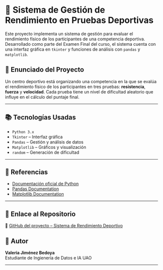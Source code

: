 # 🏅 Sistema de Gestión de Rendimiento en Pruebas Deportivas

Este proyecto implementa un sistema de gestión para evaluar el rendimiento físico de los participantes de una competencia deportiva. Desarrollado como parte del Examen Final del curso, el sistema cuenta con una interfaz gráfica en `tkinter` y funciones de análisis con `pandas` y `matplotlib`.

## 📖 Enunciado del Proyecto

Un centro deportivo está organizando una competencia en la que se evalúa el rendimiento físico de los participantes en tres pruebas: **resistencia**, **fuerza** y **velocidad**. Cada prueba tiene un nivel de dificultad aleatorio que influye en el cálculo del puntaje final.

---

## 📚 Tecnologías Usadas

- `Python 3.x`
- `Tkinter` – Interfaz gráfica
- `Pandas` – Gestión y análisis de datos
- `Matplotlib` – Gráficos y visualización
- `random` – Generación de dificultad

---

## 🧠 Referencias

- [Documentación oficial de Python](https://docs.python.org/3/)
- [Pandas Documentation](https://pandas.pydata.org/docs/)
- [Matplotlib Documentation](https://matplotlib.org/stable/contents.html)

---

## 📎 Enlace al Repositorio

🔗 [GitHub del proyecto – Sistema de Rendimiento Deportivo](https://github.com/valedeveloper/gestor-rendimiento-deportes) 


## 👤 Autor

**Valeria Jiménez Bedoya**  
Estudiante de Ingienería de Datos e IA
UAO

---
